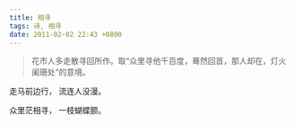 ```yaml
---
title: 相寻
tags: 诗, 相寻
date: 2011-02-02 22:43 +0800
---
```


> 花市人多走散寻回所作。取“众里寻他千百度，蓦然回首，那人却在，灯火阑珊处”的意境。

走马前边行，
流连人没漫。

众里茫相寻，
一枝蝴蝶颤。
